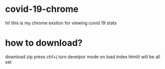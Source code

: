 # covid-19-chrome
hi!
this is my chrome exstion for viewing covid 19 stats
# how to download?
download zip
press ctrl+j
turn develpor mode on
load index.htmlit will be all set
